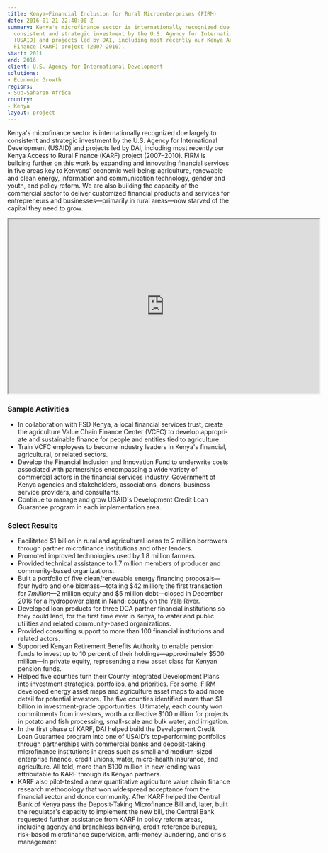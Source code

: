 ```yaml
---
title: Kenya—Financial Inclusion for Rural Microenterprises (FIRM)
date: 2016-01-21 22:40:00 Z
summary: Kenya's microfinance sector is internationally recognized due largely to
  consistent and strategic investment by the U.S. Agency for International Development
  (USAID) and projects led by DAI, including most recently our Kenya Access to Rural
  Finance (KARF) project (2007–2010).
start: 2011
end: 2016
client: U.S. Agency for International Development
solutions:
- Economic Growth
regions:
- Sub-Saharan Africa
country:
- Kenya
layout: project
---
```


Kenya's microfinance sector is internationally recognized due largely to consistent and strategic investment by the U.S. Agency for International Development (USAID) and projects led by DAI, including most recently our Kenya Access to Rural Finance (KARF) project (2007–2010). FIRM is building further on this work by expanding and innovating financial services in five areas key to Kenyans' economic well-being: agriculture, renewable and clean energy, information and communication technology, gender and youth, and policy reform. We are also building the capacity of the commercial sector to deliver customized financial products and services for entrepreneurs and busi­nesses—primarily in rural areas—now starved of the capital they need to grow.

<iframe height="394" src="https://docs.google.com/file/d/0B3UwtPuQaIM7ZmctUmhQdDBoLVk/preview" width="703"></iframe>

###  Sample Activities

* In collaboration with FSD Kenya, a local financial services trust, create the agriculture Value Chain Finance Center (VCFC) to develop appropri­ate and sustainable finance for people and entities tied to agriculture.
* Train VCFC employees to become industry leaders in Kenya's financial, agricultural, or related sectors.
* Develop the Financial Inclusion and Innovation Fund to underwrite costs associated with partnerships encompassing a wide variety of commercial actors in the financial services industry, Government of Kenya agencies and stakeholders, associations, donors, business service providers, and consultants.
* Continue to manage and grow USAID's Development Credit Loan Guarantee program in each implementation area.

###  Select Results

* Facilitated $1 billion in rural and agricultural loans to 2 million borrowers through partner microfinance institutions and other lenders.
* Promoted improved technologies used by 1.8 million farmers.
* Provided technical assistance to 1.7 million members of producer and community-based organizations.
* Built a portfolio of five clean/renewable energy financing proposals—four hydro and one biomass—totaling $42 million; the first transaction for $7 million—$2 million equity and $5 million debt—closed in December 2016 for a hydropower plant in Nandi county on the Yala River.
* Developed loan products for three DCA partner financial institutions so they could lend, for the first time ever in Kenya, to water and public utilities and related community-based organizations.
* Provided consulting support to more than 100 financial institutions and related actors.
* Supported Kenyan Retirement Benefits Authority to enable pension funds to invest up to 10 percent of their holdings—approximately $500 million—in private equity, representing a new asset class for Kenyan pension funds.
* Helped five counties turn their County Integrated Development Plans into investment strategies, portfolios, and priorities. For some, FIRM developed energy asset maps and agriculture asset maps to add more detail for potential investors. The five counties identified more than $1 billion in investment-grade opportunities. Ultimately, each county won commitments from investors, worth a collective $100 million for projects in potato and fish processing, small-scale and bulk water, and irrigation.
* In the first phase of KARF, DAI helped build the Develop­ment Credit Loan Guarantee program into one of USAID's top-performing portfolios through partnerships with commercial banks and deposit-taking microfinance institutions in areas such as small and medium-sized enterprise finance, credit unions, water, micro-health insurance, and agriculture. All told, more than $100 million in new lending was attributable to KARF through its Kenyan partners.
* KARF also pilot-tested a new quantitative agri­culture value chain finance research methodol­ogy that won widespread acceptance from the financial sector and donor community. After KARF helped the Central Bank of Kenya pass the Deposit-Taking Microfinance Bill and, later, built the regulator's capacity to implement the new bill, the Central Bank requested further assistance from KARF in policy reform areas, including agency and branchless banking, credit reference bureaus, risk-based microfinance supervision, anti-money laundering, and crisis management.
